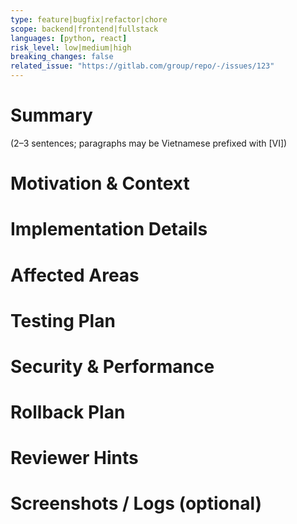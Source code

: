 ```yaml
---
type: feature|bugfix|refactor|chore
scope: backend|frontend|fullstack
languages: [python, react]
risk_level: low|medium|high
breaking_changes: false
related_issue: "https://gitlab.com/group/repo/-/issues/123"
---
```


# Summary
(2–3 sentences; paragraphs may be Vietnamese prefixed with [VI])

# Motivation & Context
# Implementation Details
# Affected Areas
# Testing Plan
# Security & Performance
# Rollback Plan
# Reviewer Hints
# Screenshots / Logs (optional)

